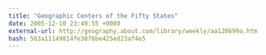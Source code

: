 ```yaml
---
title: "Geographic Centers of the Fifty States"
date: 2005-12-10 23:49:55 +0000
external-url: http://geography.about.com/library/weekly/aa120699a.htm
hash: 563a11149814fe3876be425ed23af4e5
---
```



